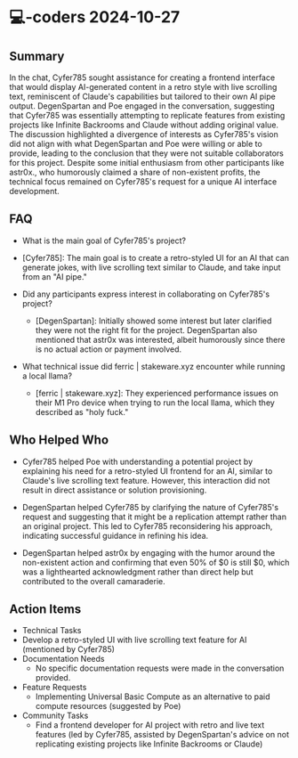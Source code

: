 # 💻-coders 2024-10-27

## Summary
 In the chat, Cyfer785 sought assistance for creating a frontend interface that would display AI-generated content in a retro style with live scrolling text, reminiscent of Claude's capabilities but tailored to their own AI pipe output. DegenSpartan and Poe engaged in the conversation, suggesting that Cyfer785 was essentially attempting to replicate features from existing projects like Infinite Backrooms and Claude without adding original value. The discussion highlighted a divergence of interests as Cyfer785's vision did not align with what DegenSpartan and Poe were willing or able to provide, leading to the conclusion that they were not suitable collaborators for this project. Despite some initial enthusiasm from other participants like astr0x., who humorously claimed a share of non-existent profits, the technical focus remained on Cyfer785's request for a unique AI interface development.

## FAQ
 - What is the main goal of Cyfer785's project?
  - [Cyfer785]: The main goal is to create a retro-styled UI for an AI that can generate jokes, with live scrolling text similar to Claude, and take input from an "AI pipe."

- Did any participants express interest in collaborating on Cyfer785's project?
  - [DegenSpartan]: Initially showed some interest but later clarified they were not the right fit for the project. DegenSpartan also mentioned that astr0x was interested, albeit humorously since there is no actual action or payment involved.

- What technical issue did ferric | stakeware.xyz encounter while running a local llama?
  - [ferric | stakeware.xyz]: They experienced performance issues on their M1 Pro device when trying to run the local llama, which they described as "holy fuck."

## Who Helped Who
 - Cyfer785 helped Poe with understanding a potential project by explaining his need for a retro-styled UI frontend for an AI, similar to Claude's live scrolling text feature. However, this interaction did not result in direct assistance or solution provisioning.
  
- DegenSpartan helped Cyfer785 by clarifying the nature of Cyfer785's request and suggesting that it might be a replication attempt rather than an original project. This led to Cyfer785 reconsidering his approach, indicating successful guidance in refining his idea.
  
- DegenSpartan helped astr0x by engaging with the humor around the non-existent action and confirming that even 50% of $0 is still $0, which was a lighthearted acknowledgment rather than direct help but contributed to the overall camaraderie.

## Action Items
 - Technical Tasks
  - Develop a retro-styled UI with live scrolling text feature for AI (mentioned by Cyfer785)
- Documentation Needs
  - No specific documentation requests were made in the conversation provided.
- Feature Requests
  - Implementing Universal Basic Compute as an alternative to paid compute resources (suggested by Poe)
- Community Tasks
  - Find a frontend developer for AI project with retro and live text features (led by Cyfer785, assisted by DegenSpartan's advice on not replicating existing projects like Infinite Backrooms or Claude)

